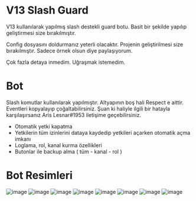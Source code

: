 # V13 Slash Guard

V13 kullanılarak yapılmış slash destekli guard botu. Basit bir şekilde yapılıp geliştirmesi size bırakılmıştır.

Config dosyasını doldurmanız yeterli olacaktır. Projenin geliştirilmesi size bırakılmıştır. Sadece örnek olsun diye paylaşıyorum. 

Çok fazla detaya inmedim. Uğraşmak istemedim.

# Bot

Slash komutlar kullanılarak yapılmıştır. Altyapının boş hali Respect e aittir. Eventleri kopyalayıp çoğaltabilirsiniz. Şuan ki haliyle ilgili bir hatayla karşılaşırsanız Aris Lesnar#1953 iletişime geçebilirsiniz. 

- Otomatik yetki kapatma
- Yetkilerin tüm izinlerini dataya kaydedip yetkileri açarken otomatik açma imkanı
- Loglama, rol, kanal kurma özellikleri
- Butonlar ile backup alma ( tüm - kanal - rol )


# Bot Resimleri

![image](https://cdn.discordapp.com/attachments/956549145454313503/969172751476752404/1.PNG)
![image](https://cdn.discordapp.com/attachments/956549145454313503/969172751476752404/2.PNG)
![image](https://cdn.discordapp.com/attachments/956549145454313503/969172751476752404/3.PNG)
![image](https://cdn.discordapp.com/attachments/956549145454313503/969172751476752404/4.PNG)
![image](https://cdn.discordapp.com/attachments/956549145454313503/969172751476752404/5.PNG)
![image](https://cdn.discordapp.com/attachments/956549145454313503/969172751476752404/6.PNG)
![image](https://cdn.discordapp.com/attachments/956549145454313503/969172751476752404/7.PNG)
![image](https://cdn.discordapp.com/attachments/956549145454313503/969172751476752404/8.PNG)

